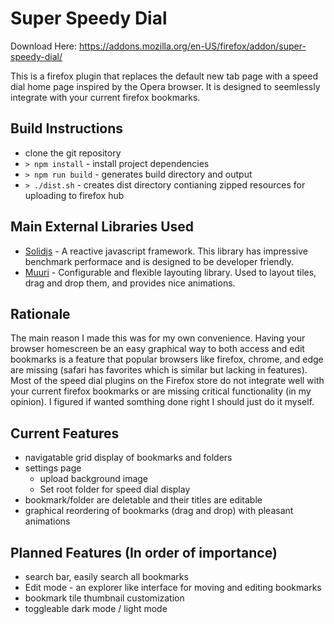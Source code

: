 # Super Speedy Dial

Download Here: https://addons.mozilla.org/en-US/firefox/addon/super-speedy-dial/

This is a firefox plugin that replaces the default new tab page with a speed dial home page inspired by the Opera browser. It is designed to seemlessly integrate with your current firefox bookmarks.

## Build Instructions

- clone the git repository
- `> npm install` - install project dependencies
- `> npm run build` - generates build directory and output
- `> ./dist.sh` - creates dist directory contianing zipped resources for uploading to firefox hub

## Main External Libraries Used

- [Solidjs](https://www.solidjs.com) - A reactive javascript framework. This library has impressive benchmark performace and is designed to be developer friendly.
- [Muuri](https://muuri.dev/) - Configurable and flexible layouting library. Used to layout tiles, drag and drop them, and provides nice animations.

## Rationale

The main reason I made this was for my own convenience. Having your browser homescreen be an easy graphical way to both access and edit bookmarks is a feature that popular browsers like firefox, chrome, and edge are missing (safari has favorites which is similar but lacking in features). Most of the speed dial plugins on the Firefox store do not integrate well with your current firefox bookmarks or are missing critical functionality (in my opinion). I figured if wanted somthing done right I should just do it myself.

## Current Features

- navigatable grid display of bookmarks and folders
- settings page
  - upload background image
  - Set root folder for speed dial display
- bookmark/folder are deletable and their titles are editable
- graphical reordering of bookmarks (drag and drop) with pleasant animations

## Planned Features (In order of importance)

- search bar, easily search all bookmarks
- Edit mode - an explorer like interface for moving and editing bookmarks
- bookmark tile thumbnail customization
- toggleable dark mode / light mode
